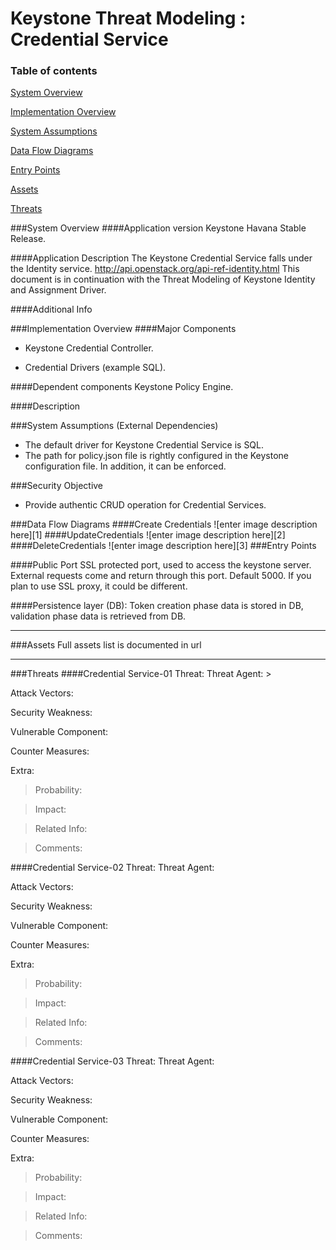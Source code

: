 Keystone Threat Modeling : Credential Service
=========================================
### Table of contents
[System Overview](#system)

[Implementation Overview](#implementation)

[System Assumptions](#assumption)

[Data Flow Diagrams](#dfd)

[Entry Points](#entry)

[Assets](#asset)

[Threats](#threats)

<a name="system"/>
###System Overview
####Application version
Keystone Havana Stable Release.
   
####Application Description
The Keystone Credential Service falls under the Identity service. http://api.openstack.org/api-ref-identity.html
This document is in continuation with the Threat Modeling of Keystone Identity and Assignment Driver.

####Additional Info


<a name="implementation"/>
###Implementation Overview
####Major Components

- Keystone Credential Controller.

- Credential Drivers (example SQL).
    
####Dependent components
Keystone Policy Engine.

####Description

<a name="assumption"/>

###System Assumptions (External Dependencies)
 -  The default driver for Keystone Credential Service is SQL.
 -  The path for policy.json file is rightly configured in the Keystone configuration file. In addition, it can be enforced.
   
###Security Objective
 - Provide authentic CRUD operation for Credential Services.
 

<a name="dfd"/>
###Data Flow Diagrams 
####Create Credentials
![enter image description here][1]
####UpdateCredentials
![enter image description here][2]
####DeleteCredentials
 ![enter image description here][3]

<a name="entry"/>
###Entry Points

####Public Port
SSL protected port, used to access the keystone server. External requests come and return through this port. Default 5000. If you plan to use SSL proxy, it could be different.

####Persistence layer (DB):
Token creation phase data is stored in DB, validation phase data is retrieved from DB.

----------
<a name="asset"/>
###Assets
Full assets list is documented in url

----------
<a name="threats"/>
###Threats
####Credential Service-01
Threat: 
Threat Agent:
>

Attack Vectors:
>

Security Weakness:
>

Vulnerable Component:
>

Counter Measures:
> 

Extra:
> Probability: 

> Impact: 

> Related Info:

> Comments:

####Credential Service-02
Threat: 
Threat Agent:
>

Attack Vectors:
>

Security Weakness:
>

Vulnerable Component:
>

Counter Measures:
> 

Extra:
> Probability: 

> Impact: 

> Related Info:

> Comments:

####Credential Service-03
Threat: 
Threat Agent:
>

Attack Vectors:
>

Security Weakness:
>

Vulnerable Component:
>

Counter Measures:
> 

Extra:
> Probability: 

> Impact: 

> Related Info:

> Comments:

  [1]:images/AddCredential.png
  [2]:images/UpdateCredential.png
  [3]:images/DeleteCredential.png
